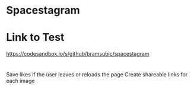 # Spacestagram

# Link to Test
https://codesandbox.io/s/github/bramsubic/spacestagram

#

Save likes if the user leaves or reloads the page
Create shareable links for each image






